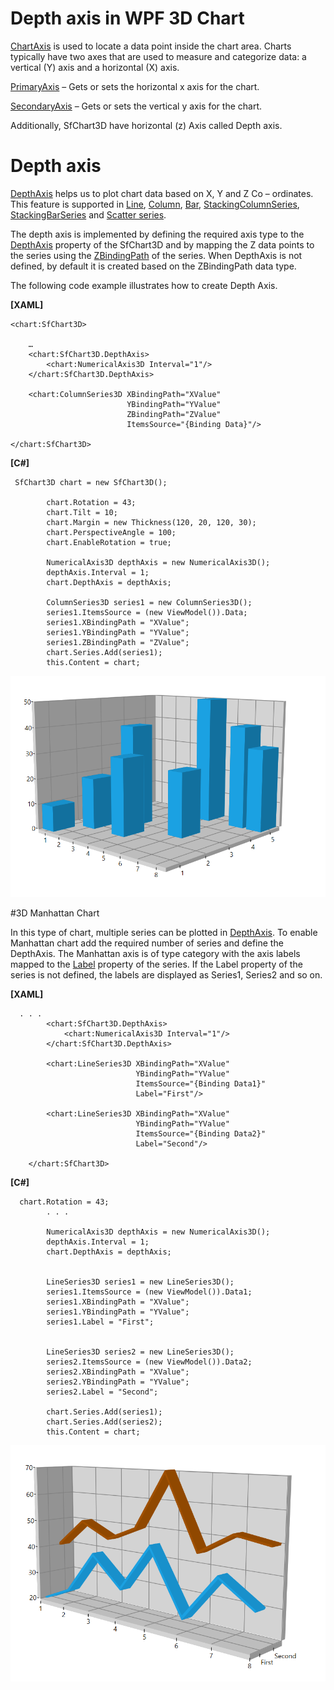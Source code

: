 # Depth axis in WPF 3D Chart

[ChartAxis](https://help.syncfusion.com/cr/cref_files/wpf/Syncfusion.SfChart.WPF~Syncfusion.UI.Xaml.Charts.ChartAxis.html#) is used to locate a data point inside the chart area. Charts typically have two axes that are used to measure and categorize data: a vertical (Y) axis and a horizontal (X) axis. 

[PrimaryAxis](https://help.syncfusion.com/cr/cref_files/wpf/Syncfusion.SfChart.WPF~Syncfusion.UI.Xaml.Charts.SfChart3D~PrimaryAxis.html) – Gets or sets the horizontal x axis for the chart.

[SecondaryAxis](https://help.syncfusion.com/cr/cref_files/wpf/Syncfusion.SfChart.WPF~Syncfusion.UI.Xaml.Charts.SfChart3D~SecondaryAxis.html) – Gets or sets the vertical y axis for the chart.

Additionally, SfChart3D have horizontal (z) Axis called Depth axis.

# Depth axis

[DepthAxis](https://help.syncfusion.com/cr/cref_files/wpf/Syncfusion.SfChart.WPF~Syncfusion.UI.Xaml.Charts.SfChart3D~DepthAxis.html) helps us to plot chart data based on X, Y and Z Co – ordinates. This feature is supported in [Line](https://help.syncfusion.com/cr/cref_files/wpf/Syncfusion.SfChart.WPF~Syncfusion.UI.Xaml.Charts.LineSeries3D.html), [Column](https://help.syncfusion.com/cr/cref_files/wpf/Syncfusion.SfChart.WPF~Syncfusion.UI.Xaml.Charts.ColumnSeries3D.html), [Bar](https://help.syncfusion.com/cr/cref_files/wpf/Syncfusion.SfChart.WPF~Syncfusion.UI.Xaml.Charts.BarSeries3D.html), [StackingColumnSeries](https://help.syncfusion.com/cr/cref_files/wpf/Syncfusion.SfChart.WPF~Syncfusion.UI.Xaml.Charts.StackingColumnSeries3D.html), [StackingBarSeries](https://help.syncfusion.com/cr/cref_files/wpf/Syncfusion.SfChart.WPF~Syncfusion.UI.Xaml.Charts.StackingBarSeries3D.html) and [Scatter series](https://help.syncfusion.com/cr/cref_files/wpf/Syncfusion.SfChart.WPF~Syncfusion.UI.Xaml.Charts.StackingBarSeries3D.html). 

The depth axis is implemented by defining the required axis type to the [DepthAxis](https://help.syncfusion.com/cr/cref_files/wpf/Syncfusion.SfChart.WPF~Syncfusion.UI.Xaml.Charts.SfChart3D~DepthAxis.html) property of the SfChart3D and by mapping the  Z data points to the series using the [ZBindingPath](https://help.syncfusion.com/cr/cref_files/wpf/Syncfusion.SfChart.WPF~Syncfusion.UI.Xaml.Charts.XyzDataSeries3D~ZBindingPath.html) of the series. When DepthAxis is not defined, by default it is created based on the ZBindingPath data type.

The following code example illustrates how to create Depth Axis.

**[XAML]**
```
<chart:SfChart3D>
 
    …
    <chart:SfChart3D.DepthAxis>
        <chart:NumericalAxis3D Interval="1"/>
    </chart:SfChart3D.DepthAxis>

    <chart:ColumnSeries3D XBindingPath="XValue"                                
                          YBindingPath="YValue"
                          ZBindingPath="ZValue"
                          ItemsSource="{Binding Data}"/>

</chart:SfChart3D>
```
**[C#]**

```
 SfChart3D chart = new SfChart3D();

        chart.Rotation = 43;
        chart.Tilt = 10;
        chart.Margin = new Thickness(120, 20, 120, 30);
        chart.PerspectiveAngle = 100;
        chart.EnableRotation = true;

        NumericalAxis3D depthAxis = new NumericalAxis3D();
        depthAxis.Interval = 1;
        chart.DepthAxis = depthAxis;

        ColumnSeries3D series1 = new ColumnSeries3D();
        series1.ItemsSource = (new ViewModel()).Data;
        series1.XBindingPath = "XValue";
        series1.YBindingPath = "YValue";
        series1.ZBindingPath = "ZValue";
        chart.Series.Add(series1);
        this.Content = chart;
```
![3D Chart with Z axis](SfChart3D_ZAxis.png)

#3D Manhattan Chart

In this type of chart, multiple series can be plotted in [DepthAxis](https://help.syncfusion.com/cr/cref_files/wpf/Syncfusion.SfChart.WPF~Syncfusion.UI.Xaml.Charts.SfChart3D~DepthAxis.html). To enable Manhattan chart add the required number of series and define the DepthAxis. The Manhattan axis is of type category with the axis labels mapped to the [Label](https://help.syncfusion.com/cr/cref_files/wpf/Syncfusion.SfChart.WPF~Syncfusion.UI.Xaml.Charts.ChartSeriesBase~Label.html) property of the series. If the Label property of the series is not defined, the labels are displayed as Series1, Series2 and so on.

**[XAML]**

```
  . . . 
        <chart:SfChart3D.DepthAxis>
            <chart:NumericalAxis3D Interval="1"/>
        </chart:SfChart3D.DepthAxis>

        <chart:LineSeries3D XBindingPath="XValue"                                
                            YBindingPath="YValue"                         
                            ItemsSource="{Binding Data1}" 
                            Label="First"/>

        <chart:LineSeries3D XBindingPath="XValue"                                
                            YBindingPath="YValue"                         
                            ItemsSource="{Binding Data2}" 
                            Label="Second"/>

    </chart:SfChart3D>
```

**[C#]**

```
  chart.Rotation = 43;
        . . . 

        NumericalAxis3D depthAxis = new NumericalAxis3D();
        depthAxis.Interval = 1;
        chart.DepthAxis = depthAxis;


        LineSeries3D series1 = new LineSeries3D();
        series1.ItemsSource = (new ViewModel()).Data1;
        series1.XBindingPath = "XValue";
        series1.YBindingPath = "YValue";
        series1.Label = "First";


        LineSeries3D series2 = new LineSeries3D();
        series2.ItemsSource = (new ViewModel()).Data2;
        series2.XBindingPath = "XValue";
        series2.YBindingPath = "YValue";
        series2.Label = "Second";

        chart.Series.Add(series1);
        chart.Series.Add(series2);
        this.Content = chart;

```
![3D chart in WPF](Manhattan_Chart.png)
